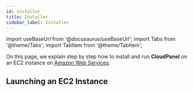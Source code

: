 ```yaml
---
id: installer
title: Installer
sidebar_label: Installer
---
```


import useBaseUrl from '@docusaurus/useBaseUrl';
import Tabs from '@theme/Tabs';
import TabItem from '@theme/TabItem';

On this page, we explain step by step how to install and run **CloudPanel** on an EC2 instance on [Amazon Web Services](https://aws.amazon.com/).

## Launching an EC2 Instance

